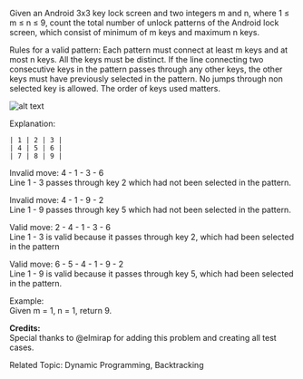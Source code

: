 Given an Android 3x3 key lock screen and two integers m and n, where 1 ≤ m ≤ n ≤ 9, count the total number of unlock patterns of the Android lock screen, which consist of minimum of m keys and maximum n keys.

Rules for a valid pattern:
Each pattern must connect at least m keys and at most n keys.
All the keys must be distinct.
If the line connecting two consecutive keys in the pattern passes through any other keys, the other keys must have previously selected in the pattern. No jumps through non selected key is allowed.
The order of keys used matters.

![alt text](android-unlock.png)

Explanation:
```
| 1 | 2 | 3 |
| 4 | 5 | 6 |
| 7 | 8 | 9 |
```
Invalid move: 4 - 1 - 3 - 6  
Line 1 - 3 passes through key 2 which had not been selected in the pattern.

Invalid move: 4 - 1 - 9 - 2  
Line 1 - 9 passes through key 5 which had not been selected in the pattern.

Valid move: 2 - 4 - 1 - 3 - 6  
Line 1 - 3 is valid because it passes through key 2, which had been selected in the pattern

Valid move: 6 - 5 - 4 - 1 - 9 - 2  
Line 1 - 9 is valid because it passes through key 5, which had been selected in the pattern.

Example:  
Given m = 1, n = 1, return 9.

**Credits:**  
Special thanks to @elmirap for adding this problem and creating all test cases.

Related Topic: Dynamic Programming, Backtracking
